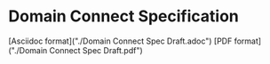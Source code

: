 # Domain Connect Specification

[Asciidoc format]("./Domain Connect Spec Draft.adoc")
[PDF format]("./Domain Connect Spec Draft.pdf")

